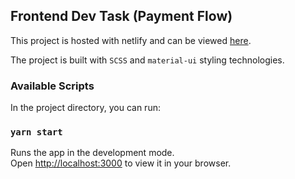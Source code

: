 ## Frontend Dev Task (Payment Flow)

This project is hosted with netlify and can be viewed [here](https://pay-flow-task.herokuapp.com/).

The project is built with `SCSS` and `material-ui` styling technologies.

### Available Scripts

In the project directory, you can run:

### `yarn start`

Runs the app in the development mode.\
Open [http://localhost:3000](http://localhost:3000) to view it in your browser.

